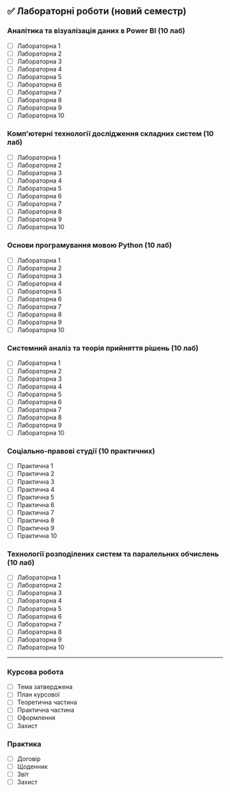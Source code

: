## ✅ Лабораторні роботи (новий семестр)

### Аналітика та візуалізація даних в Power BI (10 лаб)
- [ ] Лабораторна 1
- [ ] Лабораторна 2
- [ ] Лабораторна 3
- [ ] Лабораторна 4
- [ ] Лабораторна 5
- [ ] Лабораторна 6
- [ ] Лабораторна 7
- [ ] Лабораторна 8
- [ ] Лабораторна 9
- [ ] Лабораторна 10

### Комп'ютерні технології дослідження складних систем (10 лаб)
- [ ] Лабораторна 1
- [ ] Лабораторна 2
- [ ] Лабораторна 3
- [ ] Лабораторна 4
- [ ] Лабораторна 5
- [ ] Лабораторна 6
- [ ] Лабораторна 7
- [ ] Лабораторна 8
- [ ] Лабораторна 9
- [ ] Лабораторна 10

### Основи програмування мовою Python (10 лаб)
- [ ] Лабораторна 1
- [ ] Лабораторна 2
- [ ] Лабораторна 3
- [ ] Лабораторна 4
- [ ] Лабораторна 5
- [ ] Лабораторна 6
- [ ] Лабораторна 7
- [ ] Лабораторна 8
- [ ] Лабораторна 9
- [ ] Лабораторна 10

### Системний аналіз та теорія прийняття рішень (10 лаб)
- [ ] Лабораторна 1
- [ ] Лабораторна 2
- [ ] Лабораторна 3
- [ ] Лабораторна 4
- [ ] Лабораторна 5
- [ ] Лабораторна 6
- [ ] Лабораторна 7
- [ ] Лабораторна 8
- [ ] Лабораторна 9
- [ ] Лабораторна 10

### Соціально-правові студії (10 практичних)
- [ ] Практична 1
- [ ] Практична 2
- [ ] Практична 3
- [ ] Практична 4
- [ ] Практична 5
- [ ] Практична 6
- [ ] Практична 7
- [ ] Практична 8
- [ ] Практична 9
- [ ] Практична 10

### Технології розподілених систем та паралельних обчислень (10 лаб)
- [ ] Лабораторна 1
- [ ] Лабораторна 2
- [ ] Лабораторна 3
- [ ] Лабораторна 4
- [ ] Лабораторна 5
- [ ] Лабораторна 6
- [ ] Лабораторна 7
- [ ] Лабораторна 8
- [ ] Лабораторна 9
- [ ] Лабораторна 10

---

### Курсова робота
- [ ] Тема затверджена
- [ ] План курсової
- [ ] Теоретична частина
- [ ] Практична частина
- [ ] Оформлення
- [ ] Захист

### Практика
- [ ] Договір
- [ ] Щоденник
- [ ] Звіт
- [ ] Захист
